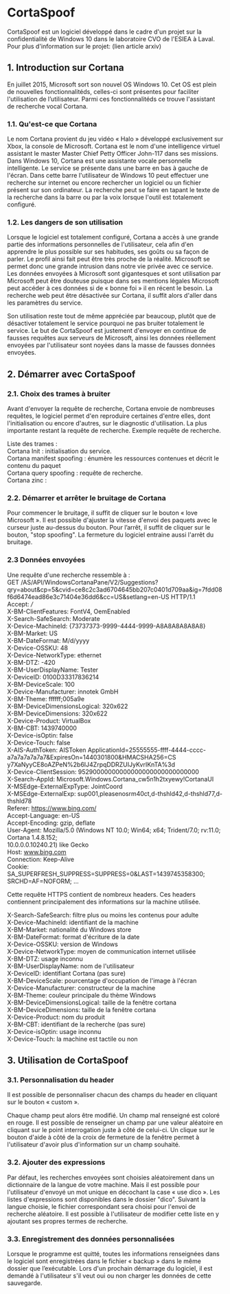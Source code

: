 # CortaSpoof

CortaSpoof est un logiciel développé dans le cadre d'un projet sur la confidentialité de Windows 10 dans le laboratoire CVO de l'ESIEA à Laval. Pour plus d'information sur le projet:  (lien article arxiv)

 
## 1. Introduction sur Cortana 

En juillet 2015, Microsoft sort son nouvel OS Windows 10. Cet OS est plein de nouvelles fonctionnalitéds, celles-ci sont présentes pour faciliter l'utilisation de l’utilisateur. Parmi ces fonctionnalitéds ce trouve l'assistant de recherche vocal Cortana.

	 
### 1.1. Qu'est-ce que Cortana 

Le nom Cortana provient du jeu vidéo « Halo » développé exclusivement sur Xbox, la console de Microsoft. Cortana est le nom d'une intelligence virtuel assistant le master Master Chief Petty Officer John-117 dans ses missions. 
Dans Windows 10, Cortana est une assistante vocale personnelle intelligente. Le service se présente dans une barre en bas à gauche de l'écran. Dans cette barre l'utilisateur de Windows 10 peut effectuer une recherche sur internet ou encore rechercher un logiciel ou un fichier présent sur son ordinateur. La recherche peut se faire en tapant le texte de la recherche dans la barre ou par la voix lorsque l'outil est totalement configuré. 

 
### 1.2. Les dangers de son utilisation 

Lorsque le logiciel est totalement configuré, Cortana a accès à une grande partie des informations personnelles de l'utilisateur, cela afin d'en apprendre le plus possible sur ses habitudes, ses goûts ou sa façon de parler. Le profil ainsi fait peut être très proche de la réalité. Microsoft se permet donc une grande intrusion dans notre vie privée avec ce service. Les données envoyées à Microsoft sont gigantesques et sont utilisation par Microsoft peut être douteuse puisque dans ses mentions légales Microsoft peut accéder à ces données si de « bonne foi » il en récent le besoin. 
La recherche web peut être désactivée sur Cortana, il suffit alors d'aller dans les paramètres du service. 


Son utilisation reste tout de même appréciée par beaucoup, plutôt que de désactiver totalement le service pourquoi ne pas bruiter totalement le service. Le but de CortaSpoof est justement d'envoyer en continue de fausses requêtes aux serveurs de Microsoft, ainsi les données réellement envoyées par l'utilisateur sont noyées dans la masse de fausses données envoyées. 

## 2. Démarrer avec CortaSpoof 

### 2.1. Choix des trames à bruiter 

Avant d'envoyer la requête de recherche, Cortana envoie de nombreuses requêtes, le logiciel permet d'en reproduire certaines d'entre elles, dont l'initialisation ou encore d'autres, sur le diagnostic d'utilisation. La plus importante restant la requête de recherche. 
Exemple requête de recherche.

 Liste des trames :  
 Cortana Init : initialisation du service.  
 Cortana manifest spoofing : énumère les ressources contenues et décrit le contenu du paquet  
 Cortana query spoofing : requête de recherche.  
 Cortana zinc :  

 
### 2.2. Démarrer et arrêter le bruitage de Cortana 

Pour commencer le bruitage, il suffit de cliquer sur le bouton « love Microsoft ». Il est possible d'ajuster la vitesse d'envoi des paquets avec le curseur juste au-dessus du bouton.
Pour l’arrêt, il suffit de cliquer sur le bouton, "stop spoofing". La fermeture du logiciel entraine aussi l'arrêt du bruitage. 

 
### 2.3 Données envoyées 

Une requête d'une recherche ressemble à :  
 GET /AS/API/WindowsCortanaPane/V2/Suggestions?qry=about&cp=5&cvid=ce8c2c3ad6704645bb207c0401d709aa&ig=7fdd08f6d6474ead86e3c71404e36dd6&cc=US&setlang=en-US HTTP/1.1  
 Accept:                        */*  
 X-BM-ClientFeatures:           FontV4, OemEnabled  
 X-Search-SafeSearch:           Moderate  
 X-Device-MachineId:            {73737373-9999-4444-9999-A8A8A8A8A8A8}  
 X-BM-Market:                   US  
 X-BM-DateFormat:               M/d/yyyy  
 X-Device-OSSKU:                48  
 X-Device-NetworkType:          ethernet  
 X-BM-DTZ:                      -420  
 X-BM-UserDisplayName:          Tester  
 X-DeviceID:                    0100D33317836214  
 X-BM-DeviceScale:              100  
 X-Device-Manufacturer:         innotek GmbH  
 X-BM-Theme:                    ffffff;005a9e  
 X-BM-DeviceDimensionsLogical:  320x622  
 X-BM-DeviceDimensions:         320x622  
 X-Device-Product:              VirtualBox  
 X-BM-CBT:                      1439740000  
 X-Device-isOptin:              false  
 X-Device-Touch:                false  
 X-AIS-AuthToken:               AISToken ApplicationId=25555555-ffff-4444-cccc-a7a7a7a7a7a7&ExpiresOn=1440301800&HMACSHA256=CS
                                y7XaNyyCE8oAZPeN%2b6IJ4ZrpqDDRZUIJyKvrIKnTA%3d  
 X-Device-ClientSession:        95290000000000000000000000000000  
 X-Search-AppId:                Microsoft.Windows.Cortana_cw5n1h2txyewy!CortanaUI  
 X-MSEdge-ExternalExpType:      JointCoord  
 X-MSEdge-ExternalExp:          sup001,pleasenosrm40ct,d-thshld42,d-thshld77,d-thshld78  
 Referer:                       https://www.bing.com/  
 Accept-Language:               en-US  
 Accept-Encoding:               gzip, deflate  
 User-Agent:                    Mozilla/5.0 (Windows NT 10.0; Win64; x64; Trident/7.0; rv:11.0; Cortana 1.4.8.152;  
                                10.0.0.0.10240.21) like Gecko  
 Host:                          www.bing.com  
 Connection:                    Keep-Alive  
 Cookie: SA_SUPERFRESH_SUPPRESS=SUPPRESS=0&LAST=1439745358300; SRCHD=AF=NOFORM; ...  

Cette requête HTTPS contient de nombreux headers. Ces headers contiennent principalement des informations sur la machine utilisée. 

 X-Search-SafeSearch:		  filtre plus ou moins les contenus pour adulte  
 X-Device-MachineId:            identifiant de la machine  
 X-BM-Market:                   nationalité du Windows store  
 X-BM-DateFormat:               format d'écriture de la date  
 X-Device-OSSKU:                version de Windows  
 X-Device-NetworkType:          moyen de communication internet utilisée  
 X-BM-DTZ:                      usage inconnu  
 X-BM-UserDisplayName:          nom de l'utilisateur  
 X-DeviceID:                    identifiant Cortana (pas sure)  
 X-BM-DeviceScale:              pourcentage d'occupation de l'image à l'écran  
 X-Device-Manufacturer:         constructeur de la machine  
 X-BM-Theme:                    couleur principale du thème Windows  
 X-BM-DeviceDimensionsLogical:  taille de la fenêtre cortana  
 X-BM-DeviceDimensions:         taille de la fenêtre cortana  
 X-Device-Product:              nom du produit  
 X-BM-CBT:                      identifiant de la recherche (pas sure)  
 X-Device-isOptin:              usage inconnu  
 X-Device-Touch:           la machine est tactile ou non  

 
## 3. Utilisation de CortaSpoof 

### 3.1. Personnalisation du header 

Il est possible de personnaliser chacun des champs du header en cliquant sur le bouton « custom ».



Chaque champ peut alors être modifié. 
Un champ mal renseigné est coloré en rouge.
Il est possible de renseigner un champ par une valeur aléatoire en cliquant sur le point interrogation juste à côté de celui-ci.
Un clique sur le bouton d'aide à côté de la croix de fermeture de la fenêtre permet à l'utilisateur d'avoir plus d'information sur un champ souhaité.
 

 
### 3.2. Ajouter des expressions 

Par défaut, les recherches envoyées sont choisies aléatoirement dans un dictionnaire de la langue de votre machine. Mais il est possible pour l'utilisateur d'envoyé un mot unique en décochant la case « use dico ». 
Les listes d'expressions sont disponibles dans le dossier "dico". Suivant la langue choisie, le fichier correspondant sera choisi pour l'envoi de recherche aléatoire. Il est possible à l'utilisateur de modifier cette liste en y ajoutant ses propres termes de recherche. 

 
### 3.3. Enregistrement des données personnalisées 

Lorsque le programme est quitté, toutes les informations renseignées dans le logiciel sont enregistrées dans le fichier « backup » dans le même dossier que l’exécutable. Lors d'un prochain démarrage du logiciel, il est demandé à l'utilisateur s'il veut oui ou non charger les données de cette sauvegarde.

